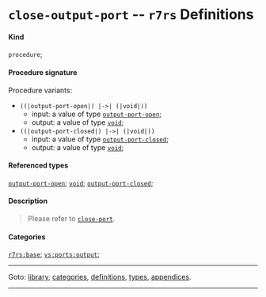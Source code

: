 

<a id='definition__r7rs__close-output-port'></a>

# `close-output-port` -- `r7rs` Definitions


#### Kind

`procedure`;


#### Procedure signature

Procedure variants:
 * `((|output-port-open|) |->| (|void|))`
   * input: a value of type [`output-port-open`](../../r7rs/types/output-port-open.md#type__r7rs__output-port-open);
   * output: a value of type [`void`](../../r7rs/types/void.md#type__r7rs__void);
 * `((|output-port-closed|) |->| (|void|))`
   * input: a value of type [`output-port-closed`](../../r7rs/types/output-port-closed.md#type__r7rs__output-port-closed);
   * output: a value of type [`void`](../../r7rs/types/void.md#type__r7rs__void);


#### Referenced types

[`output-port-open`](../../r7rs/types/output-port-open.md#type__r7rs__output-port-open);
[`void`](../../r7rs/types/void.md#type__r7rs__void);
[`output-port-closed`](../../r7rs/types/output-port-closed.md#type__r7rs__output-port-closed);


#### Description

> Please refer to [`close-port`](../../r7rs/definitions/close-port.md#definition__r7rs__close-port).


#### Categories

[`r7rs:base`](../../r7rs/categories/r7rs_3a_base.md#category__r7rs__r7rs_3a_base);
[`vs:ports:output`](../../r7rs/categories/vs_3a_ports_3a_output.md#category__r7rs__vs_3a_ports_3a_output);

----

Goto: [library](../../r7rs/_index.md#library__r7rs), [categories](../../r7rs/categories/_index.md#toc__r7rs__categories), [definitions](../../r7rs/definitions/_index.md#toc__r7rs__definitions), [types](../../r7rs/types/_index.md#toc__r7rs__types), [appendices](../../r7rs/appendices/_index.md#toc__r7rs__appendices).

----

